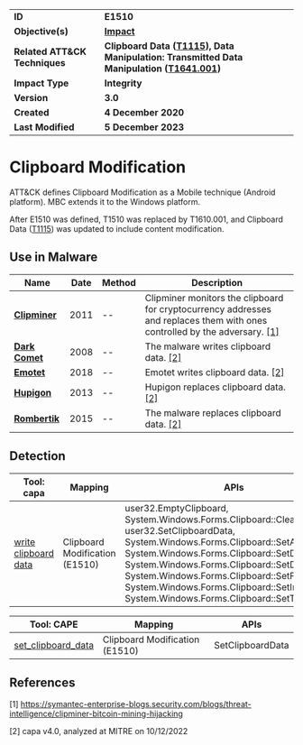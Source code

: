 <table>
<tr>
<td><b>ID</b></td>
<td><b>E1510</b></td>
</tr>
<tr>
<td><b>Objective(s)</b></td>
<td><b><a href="../impact">Impact</a></b></td>
</tr>
<tr>
<td><b>Related ATT&CK Techniques</b></td>
<td><b>Clipboard Data (<a href="https://attack.mitre.org/techniques/T1115/">T1115</a>), Data Manipulation: Transmitted Data Manipulation (<a href="https://attack.mitre.org/techniques/T1641/001/">T1641.001</a>)</b></td>
</tr>
<tr>
<td><b>Impact Type</b></td>
<td><b>Integrity</b></td>
</tr>
<tr>
<td><b>Version</b></td>
<td><b>3.0</b></td>
</tr>
<tr>
<td><b>Created</b></td>
<td><b>4 December 2020</b></td>
</tr>
<tr>
<td><b>Last Modified</b></td>
<td><b>5 December 2023</b></td>
</tr>
</table>


# Clipboard Modification

ATT&CK defines Clipboard Modification as a Mobile technique (Android platform). MBC extends it to the Windows platform.

After E1510 was defined, T1510 was replaced by T1610.001, and Clipboard Data (<a href="https://attack.mitre.org/techniques/T1115/">T1115</a>) was updated to include content modification.

## Use in Malware

|Name|Date|Method|Description|
|---|---|---|---|
|[**Clipminer**](../xample-malware/clipminer.md)|2011|--|Clipminer monitors the clipboard for cryptocurrency addresses and replaces them with ones controlled by the adversary. [[1]](#1)|
|[**Dark Comet**](../xample-malware/dark-comet.md)|2008|--|The malware writes clipboard data.  [[2]](#2)|
|[**Emotet**](../xample-malware/emotet.md)|2018|--|Emotet writes clipboard data. [[2]](#2)|
|[**Hupigon**](../xample-malware/hupigon.md)|2013|--|Hupigon replaces clipboard data. [[2]](#2)|
|[**Rombertik**](../xample-malware/rombertik.md)|2015|--|The malware replaces clipboard data. [[2]](#2)|

## Detection

|Tool: capa|Mapping|APIs|
|---|---|---|
|[write clipboard data](https://github.com/mandiant/capa-rules/blob/master/host-interaction/clipboard/write-clipboard-data.yml)|Clipboard Modification (E1510)|user32.EmptyClipboard, System.Windows.Forms.Clipboard::Clear, user32.SetClipboardData, System.Windows.Forms.Clipboard::SetAudio, System.Windows.Forms.Clipboard::SetData, System.Windows.Forms.Clipboard::SetDataObject, System.Windows.Forms.Clipboard::SetFileDropList, System.Windows.Forms.Clipboard::SetImage, System.Windows.Forms.Clipboard::SetText|

|Tool: CAPE|Mapping|APIs|
|---|---|---|
|[set_clipboard_data](https://github.com/CAPESandbox/community/tree/master/modules/signatures/set_clipboard_data.py)|Clipboard Modification (E1510)|SetClipboardData|

## References

<a name="1">[1]</a> https://symantec-enterprise-blogs.security.com/blogs/threat-intelligence/clipminer-bitcoin-mining-hijacking

<a name="2">[2]</a> capa v4.0, analyzed at MITRE on 10/12/2022


